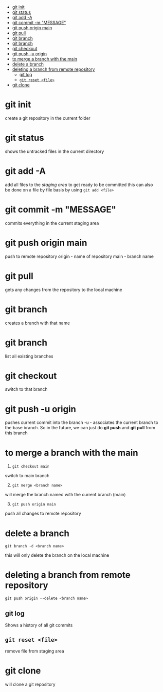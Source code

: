 <!-- vim-markdown-toc GFM -->

* [git init](#git-init)
* [git status](#git-status)
* [git add -A](#git-add--a)
* [git commit -m "MESSAGE"](#git-commit--m-message)
* [git push origin main](#git-push-origin-main)
* [git pull](#git-pull)
* [git branch <new branch name>](#git-branch-new-branch-name)
* [git branch](#git-branch)
* [git checkout <existing branch name>](#git-checkout-existing-branch-name)
* [git push -u origin <branch name>](#git-push--u-origin-branch-name)
* [to merge a branch with the main](#to-merge-a-branch-with-the-main)
* [delete a branch](#delete-a-branch)
* [deleting a branch from remote repository](#deleting-a-branch-from-remote-repository)
	* [git log](#git-log)
	* [`git reset <file>`](#git-reset-file)
* [git clone <repositry URL> <path to clone>](#git-clone-repositry-url-path-to-clone)

<!-- vim-markdown-toc -->

# git init

create a git repository in the current folder

# git status

shows the untracked files in the current directory

# git add -A

add all files to the *staging area* to get ready to be
committed
    this can also be done on a file by file basis by
    using `git add <file>`

# git commit -m "MESSAGE"

commits everything in the current staging area

# git push origin main

push to remote repository
origin - name of repository
main - branch name

# git pull

gets any changes from the repository to the local
machine

# git branch <new branch name>

creates a branch with that name

# git branch

list all existing branches

# git checkout <existing branch name>

switch to that branch

# git push -u origin <branch name>

pushes current commit into the branch
-u - associates the current branch to the base branch.
So in the future, we can just do **git push** and **git
pull** from this branch

# to merge a branch with the main

1. `git checkout main`

switch to main branch

2. `git merge <branch name>`

will merge the branch named with the current branch
(main)

3. `git push origin main`

push all changes to remote repository

# delete a branch

`git branch -d <branch name>`

this will only delete the branch on the local machine

# deleting a branch from remote repository

`git push origin --delete <branch name>`

## git log

Shows a history of all git commits

`git reset <file>`
--------------------------
remove file from staging area

# git clone <repositry URL> <path to clone>

will clone a git repository
